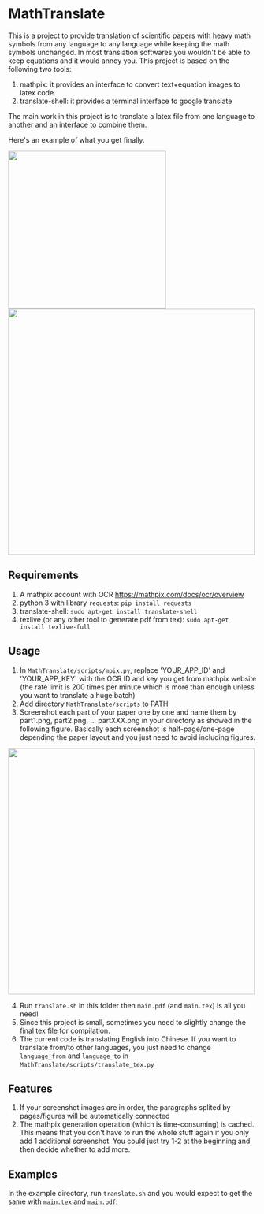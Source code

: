 # MathTranslate
This is a project to provide translation of scientific papers with heavy math symbols from any language to any language while keeping the math symbols unchanged. In most translation softwares you wouldn't be able to keep equations and it would annoy you.
This project is based on the following two tools:
1. mathpix: it provides an interface to convert text+equation images to latex code.
2. translate-shell: it provides a terminal interface to google translate

The main work in this project is to translate a latex file from one language to another and an interface to combine them.

Here's an example of what you get finally.
<p float="left">
<img src="https://user-images.githubusercontent.com/30529122/225237425-9341b03e-25b5-4617-b606-5e3813de3ec2.png" width="320">
<img src="https://user-images.githubusercontent.com/30529122/225234174-78af1e5f-aeff-4dd8-9f4c-d948edc35318.png" width="500">
</p>

## Requirements
1. A mathpix account with OCR https://mathpix.com/docs/ocr/overview
2. python 3 with library `requests`: `pip install requests`
3. translate-shell: `sudo apt-get install translate-shell`
4. texlive (or any other tool to generate pdf from tex): `sudo apt-get install texlive-full`

## Usage
1. In `MathTranslate/scripts/mpix.py`, replace 'YOUR_APP_ID' and 'YOUR_APP_KEY' with the OCR ID and key you get from mathpix website (the rate limit is 200 times per minute which is more than enough unless you want to translate a huge batch)
2. Add directory `MathTranslate/scripts` to PATH
3. Screenshot each part of your paper one by one and name them by part1.png, part2.png, ... partXXX.png in your directory as showed in the following figure. Basically each screenshot is half-page/one-page depending the paper layout and you just need to avoid including figures.
<img src="https://user-images.githubusercontent.com/30529122/225232807-88c1dba4-f513-4688-9c6c-6dc7fa708cda.png" width="500">

4. Run `translate.sh` in this folder then `main.pdf` (and `main.tex`) is all you need!
5. Since this project is small, sometimes you need to slightly change the final tex file for compilation.
6. The current code is translating English into Chinese. If you want to translate from/to other languages, you just need to change `language_from` and `language_to` in `MathTranslate/scripts/translate_tex.py`

## Features
1. If your screenshot images are in order, the paragraphs splited by pages/figures will be automatically connected
2. The mathpix generation operation (which is time-consuming) is cached. This means that you don't have to run the whole stuff again if you only add 1 additional screenshot. You could just try 1-2 at the beginning and then decide whether to add more.


## Examples
In the example directory, run `translate.sh` and you would expect to get the same with `main.tex` and `main.pdf`.
